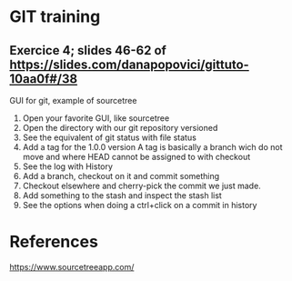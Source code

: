 # GIT training 
## Exercice 4; slides 46-62 of https://slides.com/danapopovici/gittuto-10aa0f#/38
GUI for git, example of sourcetree

1. Open your favorite GUI, like sourcetree
2. Open the directory with our git repository versioned
3. See the equivalent of git status with file status
4. Add a tag for the 1.0.0 version
   A tag is basically a branch wich do not move and where HEAD cannot be assigned to with checkout
5. See the log with History
6. Add a branch, checkout on it and commit something
7. Checkout elsewhere and cherry-pick the commit we just made.
8. Add something to the stash and inspect the stash list
9. See the options when doing a ctrl+click on a commit in history

# References
https://www.sourcetreeapp.com/